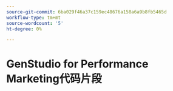 ```yaml
---
source-git-commit: 6ba029f46a37c159ec48676a158a6a9b8fb5465d
workflow-type: tm+mt
source-wordcount: '5'
ht-degree: 0%

---
```

# GenStudio for Performance Marketing代码片段
